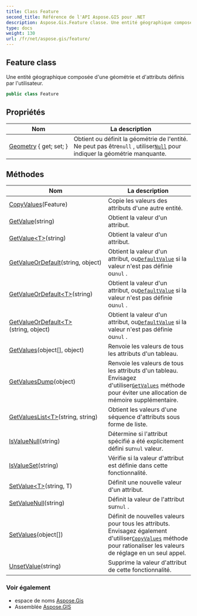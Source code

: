 ```yaml
---
title: Class Feature
second_title: Référence de l'API Aspose.GIS pour .NET
description: Aspose.Gis.Feature classe. Une entité géographique composée dune géométrie et dattributs définis par lutilisateur.
type: docs
weight: 130
url: /fr/net/aspose.gis/feature/
---
```

## Feature class

Une entité géographique composée d'une géométrie et d'attributs définis par l'utilisateur.

```csharp
public class Feature
```

## Propriétés

| Nom | La description |
| --- | --- |
| [Geometry](../../aspose.gis/feature/geometry/) { get; set; } | Obtient ou définit la géométrie de l'entité. Ne peut pas être`null` , utiliser[`Null`](../../aspose.gis.geometries/geometry/null/) pour indiquer la géométrie manquante. |

## Méthodes

| Nom | La description |
| --- | --- |
| [CopyValues](../../aspose.gis/feature/copyvalues/)(Feature) | Copie les valeurs des attributs d'une autre entité. |
| [GetValue](../../aspose.gis/feature/getvalue/#getvalue)(string) | Obtient la valeur d'un attribut. |
| [GetValue&lt;T&gt;](../../aspose.gis/feature/getvalue/#getvalue_1)(string) | Obtient la valeur d'un attribut. |
| [GetValueOrDefault](../../aspose.gis/feature/getvalueordefault/#getvalueordefault)(string, object) | Obtient la valeur d'un attribut, ou[`DefaultValue`](../featureattribute/defaultvalue/) si la valeur n'est pas définie ou`nul` . |
| [GetValueOrDefault&lt;T&gt;](../../aspose.gis/feature/getvalueordefault/#getvalueordefault_1)(string) | Obtient la valeur d'un attribut, ou[`DefaultValue`](../featureattribute/defaultvalue/) si la valeur n'est pas définie ou`nul` . |
| [GetValueOrDefault&lt;T&gt;](../../aspose.gis/feature/getvalueordefault/#getvalueordefault_2)(string, object) | Obtient la valeur d'un attribut, ou[`DefaultValue`](../featureattribute/defaultvalue/) si la valeur n'est pas définie ou`nul` . |
| [GetValues](../../aspose.gis/feature/getvalues/)(object[], object) | Renvoie les valeurs de tous les attributs d'un tableau. |
| [GetValuesDump](../../aspose.gis/feature/getvaluesdump/)(object) | Renvoie les valeurs de tous les attributs d'un tableau. Envisagez d'utiliser[`GetValues`](./getvalues/) méthode pour éviter une allocation de mémoire supplémentaire. |
| [GetValuesList&lt;T&gt;](../../aspose.gis/feature/getvalueslist/)(string, string) | Obtient les valeurs d'une séquence d'attributs sous forme de liste. |
| [IsValueNull](../../aspose.gis/feature/isvaluenull/)(string) | Détermine si l'attribut spécifié a été explicitement défini sur`nul` valeur. |
| [IsValueSet](../../aspose.gis/feature/isvalueset/)(string) | Vérifie si la valeur d'attribut est définie dans cette fonctionnalité. |
| [SetValue&lt;T&gt;](../../aspose.gis/feature/setvalue/)(string, T) | Définit une nouvelle valeur d'un attribut. |
| [SetValueNull](../../aspose.gis/feature/setvaluenull/)(string) | Définit la valeur de l'attribut sur`nul` . |
| [SetValues](../../aspose.gis/feature/setvalues/)(object[]) | Définit de nouvelles valeurs pour tous les attributs. Envisagez également d'utiliser[`CopyValues`](./copyvalues/) méthode pour rationaliser les valeurs de réglage en un seul appel. |
| [UnsetValue](../../aspose.gis/feature/unsetvalue/)(string) | Supprime la valeur d'attribut de cette fonctionnalité. |

### Voir également

* espace de noms [Aspose.Gis](../../aspose.gis/)
* Assemblée [Aspose.GIS](../../)


